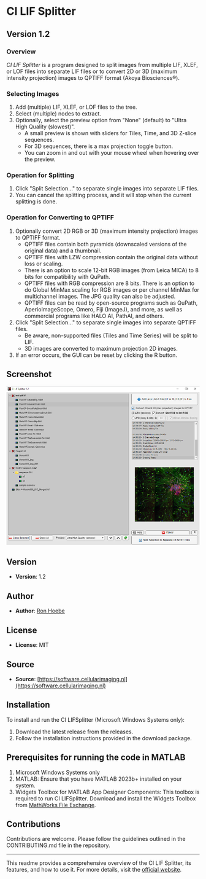 # CI LIF Splitter

## Version 1.2

### Overview

*CI LIF Splitter* is a program designed to split images from multiple LIF, XLEF, or LOF files into separate LIF files or to convert 2D or 3D (maximum intensity projection) images to QPTIFF format (Akoya Biosciences®).

### Selecting Images

1. Add (multiple) LIF, XLEF, or LOF files to the tree.
2. Select (multiple) nodes to extract.
3. Optionally, select the preview option from "None" (default) to "Ultra High Quality (slowest)".
   - A small preview is shown with sliders for Tiles, Time, and 3D Z-slice sequences.
   - For 3D sequences, there is a max projection toggle button.
   - You can zoom in and out with your mouse wheel when hovering over the preview.

### Operation for Splitting

1. Click "Split Selection..." to separate single images into separate LIF files.
2. You can cancel the splitting process, and it will stop when the current splitting is done.

### Operation for Converting to QPTIFF

1. Optionally convert 2D RGB or 3D (maximum intensity projection) images to QPTIFF format.
   - QPTIFF files contain both pyramids (downscaled versions of the original data) and a thumbnail.
   - QPTIFF files with LZW compression contain the original data without loss or scaling.
   - There is an option to scale 12-bit RGB images (from Leica MICA) to 8 bits for compatibility with QuPath.
   - QPTIFF files with RGB compression are 8 bits. There is an option to do Global MinMax scaling for RGB images or per channel MinMax for multichannel images. The JPG quality can also be adjusted.
   - QPTIFF files can be read by open-source programs such as QuPath, AperioImageScope, Omero, Fiji (ImageJ), and more, as well as commercial programs like HALO AI, PathAI, and others.
2. Click "Split Selection..." to separate single images into separate QPTIFF files.
   - Be aware, non-supported files (Tiles and Time Series) will be split to LIF.
   - 3D images are converted to maximum projection 2D images.
3. If an error occurs, the GUI can be reset by clicking the R button.

## Screenshot

![CI LIF Splitter Interface](https://github.com/Cellular-Imaging-Amsterdam-UMC/CI_LIF-Splitter/blob/main/Screenshot05-08-2024.png)

## Version

- **Version**: 1.2

## Author

- **Author**: [Ron Hoebe](mailto:r.a.hoebe@amsterdamumc.nl)

## License

- **License**: MIT

## Source

- **Source**: [https://software.cellularimaging.nl](https://software.cellularimaging.nl)

## Installation

To install and run the CI LIFSplitter (Microsoft Windows Systems only):

1. Download the latest release from the releases.
2. Follow the installation instructions provided in the download package.

## Prerequisites for running the code in MATLAB
1. Microsoft Windows Systems only
2. MATLAB: Ensure that you have MATLAB 2023b+ installed on your system.
3. Widgets Toolbox for MATLAB App Designer Components: This toolbox is required to run CI LIFSplitter. 
Download and install the Widgets Toolbox from [MathWorks File Exchange](https://nl.mathworks.com/matlabcentral/fileexchange/83328-widgets-toolbox-matlab-app-designer-components).

## Contributions

Contributions are welcome. Please follow the guidelines outlined in the CONTRIBUTING.md file in the repository.

---

This readme provides a comprehensive overview of the CI LIF Splitter, its features, and how to use it. For more details, visit the [official website](https://software.cellularimaging.nl).
